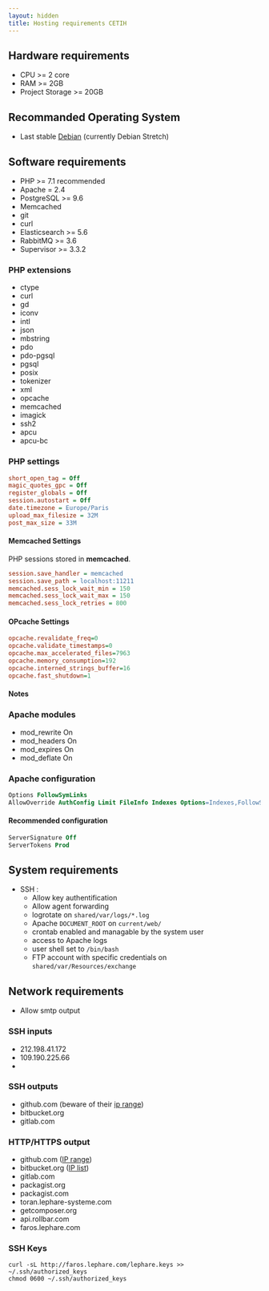 ```yaml
---
layout: hidden
title: Hosting requirements CETIH
---
```


## Hardware requirements

  - CPU >= 2 core
  - RAM >= 2GB
  - Project Storage >= 20GB

## Recommanded Operating System

  - Last stable [Debian](https://www.debian.org) (currently Debian Stretch)

## Software requirements

  - PHP >= 7.1 recommended
  - Apache = 2.4
  - PostgreSQL >= 9.6
  - Memcached
  - git
  - curl
  - Elasticsearch >= 5.6
  - RabbitMQ >= 3.6
  - Supervisor >= 3.3.2

### PHP extensions

  - ctype
  - curl
  - gd
  - iconv
  - intl
  - json
  - mbstring
  - pdo
  - pdo-pgsql
  - pgsql
  - posix
  - tokenizer
  - xml
  - opcache
  - memcached
  - imagick
  - ssh2
  - apcu
  - apcu-bc

### PHP settings

```ini
short_open_tag = Off
magic_quotes_gpc = Off
register_globals = Off
session.autostart = Off
date.timezone = Europe/Paris
upload_max_filesize = 32M
post_max_size = 33M
```

#### Memcached Settings

PHP sessions stored in **memcached**.

```ini
session.save_handler = memcached
session.save_path = localhost:11211
memcached.sess_lock_wait_min = 150
memcached.sess_lock_wait_max = 150
memcached.sess_lock_retries = 800
```

#### OPcache Settings

```ini
opcache.revalidate_freq=0
opcache.validate_timestamps=0
opcache.max_accelerated_files=7963
opcache.memory_consumption=192
opcache.interned_strings_buffer=16
opcache.fast_shutdown=1
```

#### Notes

### Apache modules

  - mod_rewrite On
  - mod_headers On
  - mod_expires On
  - mod_deflate On

### Apache configuration

```apache
Options FollowSymLinks
AllowOverride AuthConfig Limit FileInfo Indexes Options=Indexes,FollowSymLinks
```

#### Recommended configuration

```apache
ServerSignature Off
ServerTokens Prod
```

## System requirements

  - SSH :
    - Allow key authentification
    - Allow agent forwarding
    - logrotate on `shared/var/logs/*.log`
    - Apache `DOCUMENT_ROOT` on `current/web/`
    - crontab enabled and managable by the system user
    - access to Apache logs
    - user shell set to `/bin/bash`
    - FTP account with specific credentials on `shared/var/Resources/exchange`

## Network requirements

  - Allow smtp output

### SSH inputs

  - 212.198.41.172
  - 109.190.225.66
  - 

### SSH outputs

  - github.com (beware of their [ip range](https://help.github.com/articles/what-ip-addresses-does-github-use-that-i-should-whitelist))
  - bitbucket.org
  - gitlab.com

### HTTP/HTTPS output

  - github.com ([IP range](https://help.github.com/articles/what-ip-addresses-does-github-use-that-i-should-whitelist))
  - bitbucket.org ([IP list](https://blog.bitbucket.org/2015/12/03/making-bitbuckets-network-better-faster-and-ready-to-grow))
  - gitlab.com
  - packagist.org
  - packagist.com
  - toran.lephare-systeme.com
  - getcomposer.org
  - api.rollbar.com
  - faros.lephare.com

### SSH Keys

```shell
curl -sL http://faros.lephare.com/lephare.keys >> ~/.ssh/authorized_keys
chmod 0600 ~/.ssh/authorized_keys
```
